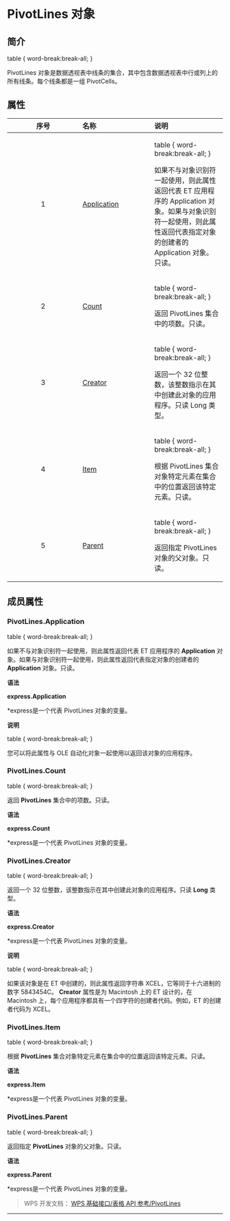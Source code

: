 # PivotLines 对象

## 简介

table { word-break:break-all; }

PivotLines 对象是数据透视表中线条的集合，其中包含数据透视表中行或列上的所有线条。每个线条都是一组 PivotCells。

## 属性

<table>
<colgroup>
<col style="width: 33%" />
<col style="width: 33%" />
<col style="width: 33%" />
</colgroup>
<thead>
<tr class="header" style="text-align:center;vertical-align:middle;">
<th style="text-align: center;">序号</th>
<th style="text-align: left;">名称</th>
<th style="text-align: left;">说明</th>
</tr>
</thead>
<tbody>
<tr class="odd" data-editname="properties">
<td style="text-align: center;" data-valian="middle">1</td>
<td style="text-align: left;" data-valian="middle"><a href="#PivotLines.Application">Application</a></td>
<td style="text-align: left;" data-valian="middle"><p>table { word-break:break-all; }</p>
<p>如果不与对象识别符一起使用，则此属性返回代表 ET 应用程序的 <span>Application</span> 对象。如果与对象识别符一起使用，则此属性返回代表指定对象的创建者的 Application 对象。只读。</p></td>
</tr>
<tr class="even" data-editname="properties">
<td style="text-align: center;" data-valian="middle">2</td>
<td style="text-align: left;" data-valian="middle"><a href="#PivotLines.Count">Count</a></td>
<td style="text-align: left;" data-valian="middle"><p>table { word-break:break-all; }</p>
<p>返回 PivotLines 集合中的项数。只读。</p></td>
</tr>
<tr class="odd" data-editname="properties">
<td style="text-align: center;" data-valian="middle">3</td>
<td style="text-align: left;" data-valian="middle"><a href="#PivotLines.Creator">Creator</a></td>
<td style="text-align: left;" data-valian="middle"><p>table { word-break:break-all; }</p>
<p>返回一个 32 位整数，该整数指示在其中创建此对象的应用程序。只读 Long 类型。</p></td>
</tr>
<tr class="even" data-editname="properties">
<td style="text-align: center;" data-valian="middle">4</td>
<td style="text-align: left;" data-valian="middle"><a href="#PivotLines.Item">Item</a></td>
<td style="text-align: left;" data-valian="middle"><p>table { word-break:break-all; }</p>
<p>根据 PivotLines 集合对象特定元素在集合中的位置返回该特定元素。只读。</p></td>
</tr>
<tr class="odd" data-editname="properties">
<td style="text-align: center;" data-valian="middle">5</td>
<td style="text-align: left;" data-valian="middle"><a href="#PivotLines.Parent">Parent</a></td>
<td style="text-align: left;" data-valian="middle"><p>table { word-break:break-all; }</p>
<p>返回指定 PivotLines 对象的父对象。只读。</p></td>
</tr>
</tbody>
</table>

## 成员属性

### PivotLines.Application

table { word-break:break-all; }

如果不与对象识别符一起使用，则此属性返回代表 ET 应用程序的 **Application** 对象。如果与对象识别符一起使用，则此属性返回代表指定对象的创建者的 **Application** 对象。只读。

**语法**

**express.Application**

\*express是一个代表 PivotLines 对象的变量。

**说明**

table { word-break:break-all; }

您可以将此属性与 OLE 自动化对象一起使用以返回该对象的应用程序。

### PivotLines.Count

table { word-break:break-all; }

返回 **PivotLines** 集合中的项数。只读。

**语法**

**express.Count**

\*express是一个代表 PivotLines 对象的变量。

### PivotLines.Creator

table { word-break:break-all; }

返回一个 32 位整数，该整数指示在其中创建此对象的应用程序。只读 **Long** 类型。

**语法**

**express.Creator**

\*express是一个代表 PivotLines 对象的变量。

**说明**

table { word-break:break-all; }

如果该对象是在 ET 中创建的，则此属性返回字符串 XCEL，它等同于十六进制的数字 5843454C。 **Creator** 属性是为 Macintosh 上的 ET 设计的，在 Macintosh 上，每个应用程序都具有一个四字符的创建者代码。例如，ET 的创建者代码为 XCEL。

### PivotLines.Item

table { word-break:break-all; }

根据 **PivotLines** 集合对象特定元素在集合中的位置返回该特定元素。只读。

**语法**

**express.Item**

\*express是一个代表 PivotLines 对象的变量。

### PivotLines.Parent

table { word-break:break-all; }

返回指定 **PivotLines** 对象的父对象。只读。

**语法**

**express.Parent**

\*express是一个代表 PivotLines 对象的变量。

> WPS 开发文档： [WPS 基础接口/表格 API 参考/PivotLines](https://qn.cache.wpscdn.cn/encs/doc/office_v19/index.htm)

------------------------------------------------------------------------
